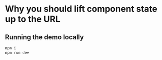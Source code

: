 # Why you should lift component state up to the URL

## Running the demo locally

```sh
npm i
npm run dev
```

